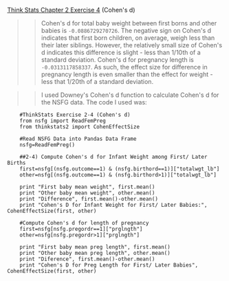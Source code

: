 [Think Stats Chapter 2 Exercise 4](http://greenteapress.com/thinkstats2/html/thinkstats2003.html#toc24) (Cohen's d)

>>Cohen's d for total baby weight between first borns and other babies is `-0.0886729270726`. The negative sign on Cohen's d indicates that first born children, on average, weigh less than their later siblings. However, the relatively small size of Cohen's d indicates this difference is slight - less than 1/10th of a standard deviation. Cohen's d for pregnancy length is `-0.0313117858337`. As such, the effect size for difference in pregnancy length is even smaller than the effect for weight - less that 1/20th of a standard deviation.

>>I used Downey's Cohen's d function to calculate Cohen's d for the NSFG data. The code I used was:

        #ThinkStats Exercise 2-4 (Cohen's d)
        from nsfg import ReadFemPreg
        from thinkstats2 import CohenEffectSize 

        #Read NSFG Data into Pandas Data Frame
        nsfg=ReadFemPreg() 

        ##2-4) Compute Cohen's d for Infant Weight among First/ Later Births
        first=nsfg[(nsfg.outcome==1) & (nsfg.birthord==1)]["totalwgt_lb"]
        other=nsfg[(nsfg.outcome==1) & (nsfg.birthord>1)]["totalwgt_lb"]

        print "First baby mean weight", first.mean()
        print "Other baby mean weight", other.mean()
        print "Difference", first.mean()-other.mean()
        print "Cohen's D for Infant Weight for First/ Later Babies:", CohenEffectSize(first, other)

        #Compute Cohen's d for length of pregnancy
        first=nsfg[nsfg.pregordr==1]["prglngth"]
        other=nsfg[nsfg.pregordr>1]["prglngth"]

        print "First baby mean preg length", first.mean()
        print "Other baby mean preg length", other.mean()
        print "Diference", first.mean()-other.mean()
        print "Cohen's D for Preg Length for First/ Later Babies", CohenEffectSize(first, other)